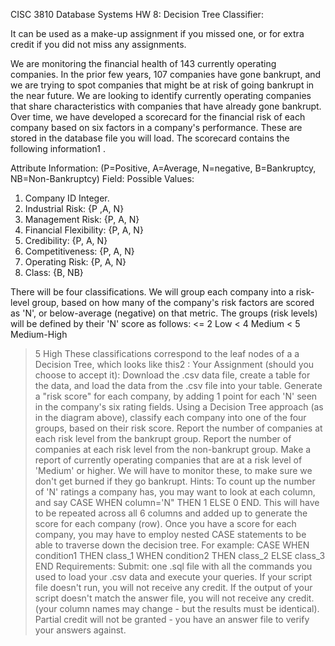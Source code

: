 CISC 3810 Database Systems
HW 8: Decision Tree Classifier:

It can be used as a make-up assignment if you missed one, or for extra credit if you did
not miss any assignments.

We are monitoring the financial health of 143 currently operating companies. In the prior few years, 107
companies have gone bankrupt, and we are trying to spot companies that might be at risk of going
bankrupt in the near future. We are looking to identify currently operating companies that share
characteristics with companies that have already gone bankrupt.
Over time, we have developed a scorecard for the financial risk of each company based on six
factors in a company's performance. These are stored in the database file you will load.
The scorecard contains the following information1
.

Attribute Information: (P=Positive, A=Average, N=negative, B=Bankruptcy, NB=Non-Bankruptcy)
Field: Possible Values:
1. Company ID Integer.
 2. Industrial Risk: {P ,A, N}
3. Management Risk: {P, A, N}
 4. Financial Flexibility: {P, A, N}
 5. Credibility: {P, A, N}
 6. Competitiveness: {P, A, N}
7. Operating Risk: {P, A, N}
 8. Class: {B, NB}
 
There will be four classifications. We will group each company into a risk-level group,
based on how many of the company's risk factors are scored as 'N', or below-average
(negative) on that metric.
The groups (risk levels) will be defined by their 'N' score as follows:
 <= 2 Low
< 4 Medium
< 5 Medium-High
> 5 High
These classifications correspond to the leaf nodes of a a Decision Tree, which looks like this2
:
Your Assignment (should you choose to accept it):
Download the .csv data file, create a table for the data, and load the data
from the .csv file into your table.
Generate a "risk score" for each company, by adding 1 point for each 'N' seen in the
company's six rating fields.
Using a Decision Tree approach (as in the diagram above),
classify each company into one of the four groups, based on their risk score.
Report the number of companies at each risk level from the bankrupt group.
Report the number of companies at each risk level from the non-bankrupt group.
Make a report of currently operating companies that are at a risk level of 'Medium' or higher.
We will have to monitor these, to make sure we don't get burned if they go bankrupt.
Hints:
To count up the number of 'N' ratings a company has, you may want to
look at each column, and say CASE WHEN column='N" THEN 1 ELSE 0 END.
This will have to be repeated across all 6 columns and added up to generate the score for
each company (row).
Once you have a score for each company, you may have to employ nested CASE statements
to be able to traverse down the decision tree.
For example:
CASE WHEN condition1 THEN class_1
WHEN condition2 THEN class_2
ELSE class_3
END
Requirements:
Submit: one .sql file with all the commands you used to load your .csv data
 and execute your queries.
If your script file doesn't run, you will not receive any credit.
If the output of your script doesn't match the answer file, you will not receive any credit.
(your column names may change - but the results must be identical).
Partial credit will not be granted - you have an answer file to verify your answers against.
